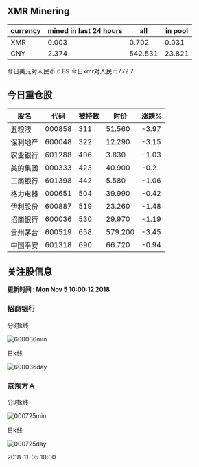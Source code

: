 ## XMR Minering

|currency|mined in last 24 hours|all|in pool|
|---|---|---|---|
|XMR|0.003|0.702|0.031|
|CNY|2.374|542.531|23.821|

今日美元对人民币 6.89	今日xmr对人民币772.7


## 今日重仓股 

|股名|代码|被持数|时价|涨跌%|
|---|---|---|---|---|
|五粮液|000858|311|51.560|-3.97|
|保利地产|600048|322|12.290|-3.15|
|农业银行|601288|406|3.830|-1.03|
|美的集团|000333|423|40.900|-0.2|
|工商银行|601398|442|5.580|-1.06|
|格力电器|000651|504|39.990|-0.42|
|伊利股份|600887|519|23.260|-1.48|
|招商银行|600036|530|29.970|-1.19|
|贵州茅台|600519|658|579.200|-3.45|
|中国平安|601318|690|66.720|-0.94|

## 关注股信息
**更新时间 : Mon Nov  5 10:00:12 2018**
### 招商银行 
分时k线

![600036min](http://image.sinajs.cn/newchart/min/n/sh600036.gif)

日k线

![600036day](http://image.sinajs.cn/newchart/daily/n/sh600036.gif)

### 京东方Ａ 
分时k线

![000725min](http://image.sinajs.cn/newchart/min/n/sz000725.gif)

日k线

![000725day](http://image.sinajs.cn/newchart/daily/n/sz000725.gif)

2018-11-05 10:00